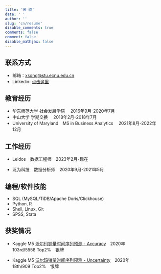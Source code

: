 ```yaml
---
title: '宋 骁'
date: ' '
author: ''
slug: 'cn/resume'
disable_comments: true
comments: false
comment: false
disable_mathjax: false
---
```


## 联系方式

+ 邮箱：<xsong@stu.ecnu.edu.cn>
+ Linkedin: [点击这里](<https://www.linkedin.com/in/seannysong/>)


## 教育经历

+ 华东师范大学   社会发展学院 &emsp;2016年9月-2020年7月
+ 中山大学 学期交换 &emsp;2018年2月-2018年7月
+ University of Maryland&emsp;MS in Business Analytics &emsp;2021年8月-2022年12月


## 工作经历

+ Leidos&emsp;数据工程师&emsp;2023年2月-现在

+ 泛为科技&emsp;数据分析师&emsp;2020年9月-2021年5月

## 编程/软件技能


+ SQL (MySQL/TiDB/Apache Doris/Clickhouse)
+ Python, R
+ Shell, Linux, Git
+ SPSS, Stata

## 获奖情况 

+ Kaggle M5 [沃尔玛销量时间序列预测 - Accuracy](https://www.kaggle.com/c/m5-forecasting-accuracy)&emsp;2020年  
103rd/5558 Top2%&emsp;银牌

+ Kaggle M5 [沃尔玛销量时间序列预测 - Uncertainty](https://www.kaggle.com/c/m5-forecasting-uncertainty)&emsp;2020年  
18th/909 Top2%&emsp;银牌

<!--
[English Version](/en/resume/)  
[PDF](/chnxsong.pdf)

+ 微信公众号：[ApocalypseNow](https://mp.weixin.qq.com/s/yyJ3l7RTImYTKDrIynwmPA)
 
### 相关课程

+ R语言数据分析
+ 算法与程序设计基础 (Python)
+ 回归分析与Stata应用
+ SPSS应用
+ 类别数据分析
+ 概率与统计导论
+ 社会模拟与[NetLogo](http://ccl.northwestern.edu/netlogo/)应用

+ 中南财经政法大学&emsp;数据分析实习&emsp;2020年2月-4月 
   使用Xgboost，Catboost，LightGBM等高性能算法对中文法律文本数据进行分类(multiclass)。对文本数据进行清洗，使用词频法构建特征矩阵，使用反向翻译法对训练数据进行扩增，并利用交叉验证训练模型(Sklearn)。最后，编写程序封装训练好的算法。


+ [艾瑞咨询](https://www.iresearch.com.cn/)&emsp;数据分析实习&emsp;2019年7月-10月 
   + 使用R、SPSS软件对汽车用户进行用户画像分析工作。使用主成分分析、聚类分析法对线下数据进行无监督学习，研究不同车系用户态度区分。对汽车生产商决策提供重要参考意见，最终使用Python将结果进行数据可视化描述
   + 使用MySQL数据库协助数据分析、清理
   + 使用Hive SQL访问数据库集群，并进行取数工作

### 培训经历

+ [狗熊会](http://www.xiong99.com.cn/about.php) 在线实习项目 &emsp;2019年5月&emsp;      
课程：[信用卡申请评分模型](https://mp.weixin.qq.com/s/bbxWicZfk5ZMl27LbI0E1Q)  
使用Python的`pandas`库进行数据清理、探索性数据分析和可视化。使用IV和WOE方法分析各个特征对于因变量的预测能力。使用Logistic回归、CART决策树、随机森林、KNN、GBDT、Xgboost等方法建立信用卡评分模型。使用`sklearn`库的交叉验证(Cross-Validation)的方法训练模型并调参，预测信用卡申请者拖欠账单的概率。最终形成完整的[数据分析报告](https://xsong.ltd/archives/pandas/scorecard)。

+ 北京大学-密歇根大学学院 暑期课程 &emsp;2018年8月  
课程：[因果推论方法的研究设计和敏感性分析](http://www.oir.pku.edu.cn/umich/jxsz1/nsqkczsjz2018.htm) (总成绩：94/100)

+ 上海大学  [第6届·应用社会科学研究方法研修班](http://caser.ust.hk/?act=course_main&id=16) &emsp;2017年7月  
课程：Stata与应用回归分析基础，类别数据分析

### 项目经历

+ 垃圾信息判别网页应用  
2020年    
本程序使用5567条英文短信数据作为训练集，训练了Logistic回归、朴素贝叶斯、决策树、随机森林、支持向量机等算法。训练好的模型被编写成基于R 语言的Shiny App。用户输入一段短信内容文本，并选择一个分类器，就能得到该文本的分类结果。考虑到用户的语言习惯，特别设置了中英双语界面的切换功能。
[在线app](https://xiaosong.shinyapps.io/spam_text/)
[源代码](https://github.com/songxxiao/txtnb)

### 科研经历

+ **机器学习在社会科学实证研究中的应用:以中国教育追踪调查数据为例**&emsp;2020年  
学士学位论文  ([PDF](/mlinss.pdf))  

+ **土地流转的福利效应与社会不平等:基于中国家庭追踪调查面板数据的分析**&emsp;2018年-2019年   
国家大学生创新训练项目&emsp;独立作者  
使用[中国家庭追踪调查(CFPS)](http://www.isss.pku.edu.cn/cfps/)数据，通过Stata和R进行数据清理和计量经济分析。使用无条件分位数回归和固定效应模型估计土地流转行为的福利效应和对社会不平等的影响。使用`ggplot2`软件包进行地理信息可视化。([PDF](/land.pdf))  
导师：[卿石松](https://faculty.ecnu.edu.cn/s/2136/main.jspy)


### 获奖情况 

+ 2020年 Kaggle M5 [沃尔玛销量时间序列预测 - Accuracy](https://www.kaggle.com/c/m5-forecasting-accuracy)  
103rd/5558 Top2%&emsp;银牌

+ 2020年 Kaggle M5 [沃尔玛销量时间序列预测 - Uncertainty](https://www.kaggle.com/c/m5-forecasting-uncertainty)  
18th/909 Top2%&emsp;银牌

+ 2019年 华东师范大学优秀学生三等奖学金
+ 2019年 华东师范大学第二十七届 **大夏杯** 大学生课外学术科技作品竞赛&emsp;三等奖  
+ 2019年 [第二届全国高校数据驱动创新研究大赛](http://opendata.pku.edu.cn/competition-2019.xhtml;jsessionid=200f6d0adbfa75292afed361235f)&emsp;优秀奖
+ 2018年 上海市 [第十二届本科生社会科学论坛](http://www.shupl.edu.cn/2018/1125/c1168a51557/page.htm)&emsp;特等奖
+ 2018年 华东师范大学第二十六届 **大夏杯** 大学生课外学术科技作品竞赛&emsp;二等奖  
+ 2018年 华东师范大学优秀学生二等奖学金
+ 2017年 华东师范大学优秀学生二等奖学金
+ 2017年 华东师范大学 智慧杯 哲学写作比赛&emsp;一等奖

### 会议报告

+ 2020年5月  机器学习在社会科学实证研究中的应用 华东师范大学社会发展学院学士学位论文答辩

+ 2018年7月 中国社会学年会 [大型学术调查反思与社会质量研究 论坛](http://css.cssn.cn/xsdt/zwdt/201805/t20180531_4323061.shtml) 南京大学    
论坛主持人：李炜

+ 2017年11月 中国社会学会 [社会分层与流动冬季论坛](http://sociology.cssn.cn/xstt/xhzywyh/201712/t20171220_3786193.shtml) 西安交通大学  
现场宣读  
论坛主持人：[吴愈晓](https://sociology.nju.edu.cn/99/2b/c17737a301355/page.htm)、[李煜](http://www.ssdpp.fudan.edu.cn/portal/f02f3f0f152247628e5e173df9bcecfd/orotsd.html)

&nbsp;   

+ [俺来也](http://www.anlaiye.com.cn/index.html) · [西游早餐](https://www.sohu.com/a/166510488_259362)&emsp;校园经理&emsp;2017年9月-2018年1月  
负责统筹华东师范大学区域西游早餐校园经理业务, 包括统筹配送，售后处理，商户联络，兼职配送员招募。在华东师范大学内招募约10 位校园兼职早餐配送员。完成每位配送员平均每月1000 订单的目标。

### 标准化成绩

+ 学术

  + **[GRE](https://www.ets.org/gre)** 
  
<center>  
 <table style="border-collapse:collapse;border-spacing:0;table-layout: fixed; width: 219px" class="tg"><colgroup><col style="width: 73px"><col style="width: 73px"><col style="width: 73px"></colgroup><tr><th style="font-family:Georgia, serif !important;;font-size:14px;font-weight:normal;padding:10px 5px;border-style:solid;border-width:1px;overflow:hidden;word-break:normal;border-color:inherit;text-align:center;vertical-align:middle">Verbal</th><th style="font-family:Georgia, serif !important;;font-size:14px;font-weight:normal;padding:10px 5px;border-style:solid;border-width:1px;overflow:hidden;word-break:normal;border-color:inherit;text-align:center;vertical-align:middle">Quantity</th><th style="font-family:Georgia, serif !important;;font-size:14px;font-weight:normal;padding:10px 5px;border-style:solid;border-width:1px;overflow:hidden;word-break:normal;border-color:inherit;text-align:center;vertical-align:middle">Writing</th></tr><tr><td style="font-family:Georgia, serif !important;;font-size:14px;padding:10px 5px;border-style:solid;border-width:1px;overflow:hidden;word-break:normal;border-color:inherit;text-align:center;vertical-align:middle">154</td><td style="font-family:Georgia, serif !important;;font-size:14px;padding:10px 5px;border-style:solid;border-width:1px;overflow:hidden;word-break:normal;border-color:inherit;text-align:center;vertical-align:middle">167</td><td style="font-family:Georgia, serif !important;;font-size:14px;padding:10px 5px;border-style:solid;border-width:1px;overflow:hidden;word-break:normal;border-color:inherit;text-align:center;vertical-align:middle">3.5</td></tr></table>
</center>  

+ 英语

  + **[托福](https://www.ets.org/toefl)**&emsp;103  
<center>  
<table style="border-collapse:collapse;border-spacing:0;table-layout: fixed; width: 292px" class="tg"><colgroup><col style="width: 73px"><col style="width: 73px"><col style="width: 73px"><col style="width: 73px"></colgroup><tr><th style="font-family:Georgia, serif !important;;font-size:14px;font-weight:normal;padding:10px 5px;border-style:solid;border-width:1px;overflow:hidden;word-break:normal;border-color:black;text-align:center;vertical-align:middle">Reading</th><th style="font-family:Georgia, serif !important;;font-size:14px;font-weight:normal;padding:10px 5px;border-style:solid;border-width:1px;overflow:hidden;word-break:normal;border-color:black;text-align:center;vertical-align:middle">Listening</th><th style="font-family:Georgia, serif !important;;font-size:14px;font-weight:normal;padding:10px 5px;border-style:solid;border-width:1px;overflow:hidden;word-break:normal;border-color:black;text-align:center;vertical-align:middle">Speaking</th><th style="font-family:Georgia, serif !important;;font-size:14px;font-weight:normal;padding:10px 5px;border-style:solid;border-width:1px;overflow:hidden;word-break:normal;border-color:black;text-align:center;vertical-align:top">Writing</th></tr><tr><td style="font-family:Georgia, serif !important;;font-size:14px;padding:10px 5px;border-style:solid;border-width:1px;overflow:hidden;word-break:normal;border-color:black;text-align:center;vertical-align:middle">29</td><td style="font-family:Georgia, serif !important;;font-size:14px;padding:10px 5px;border-style:solid;border-width:1px;overflow:hidden;word-break:normal;border-color:black;text-align:center;vertical-align:middle">27</td><td style="font-family:Georgia, serif !important;;font-size:14px;padding:10px 5px;border-style:solid;border-width:1px;overflow:hidden;word-break:normal;border-color:black;text-align:center;vertical-align:middle">21</td><td style="font-family:Georgia, serif !important;;font-size:14px;padding:10px 5px;border-style:solid;border-width:1px;overflow:hidden;word-break:normal;border-color:black;text-align:center;vertical-align:top">26</td></tr></table>
</center>

  + **[大学6级](http://cet.neea.edu.cn/)**&emsp;549
  + **[大学4级](http://cet.neea.edu.cn/)**&emsp;614 
### 其他经历

+ 2019 华东师范大学 助教 
回归分析与Stata应用(教师：[卿石松](https://faculty.ecnu.edu.cn/s/2136/main.jspy)副教授)
-->

